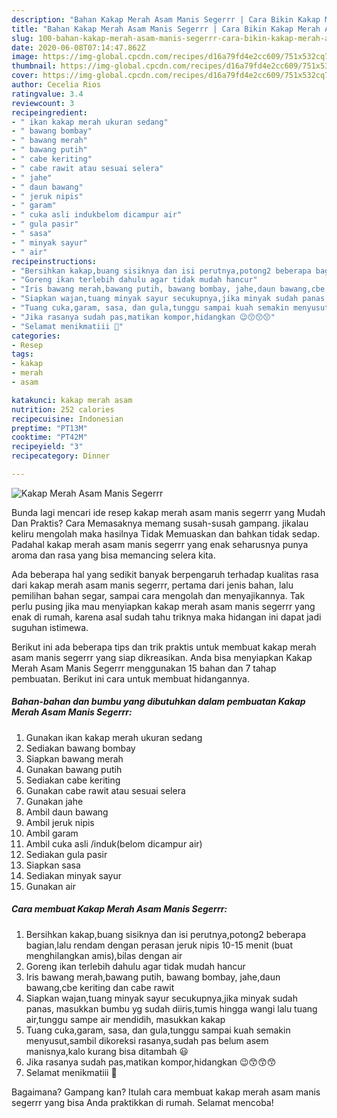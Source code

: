 ```yaml
---
description: "Bahan Kakap Merah Asam Manis Segerrr | Cara Bikin Kakap Merah Asam Manis Segerrr Yang Lezat"
title: "Bahan Kakap Merah Asam Manis Segerrr | Cara Bikin Kakap Merah Asam Manis Segerrr Yang Lezat"
slug: 100-bahan-kakap-merah-asam-manis-segerrr-cara-bikin-kakap-merah-asam-manis-segerrr-yang-lezat
date: 2020-06-08T07:14:47.862Z
image: https://img-global.cpcdn.com/recipes/d16a79fd4e2cc609/751x532cq70/kakap-merah-asam-manis-segerrr-foto-resep-utama.jpg
thumbnail: https://img-global.cpcdn.com/recipes/d16a79fd4e2cc609/751x532cq70/kakap-merah-asam-manis-segerrr-foto-resep-utama.jpg
cover: https://img-global.cpcdn.com/recipes/d16a79fd4e2cc609/751x532cq70/kakap-merah-asam-manis-segerrr-foto-resep-utama.jpg
author: Cecelia Rios
ratingvalue: 3.4
reviewcount: 3
recipeingredient:
- " ikan kakap merah ukuran sedang"
- " bawang bombay"
- " bawang merah"
- " bawang putih"
- " cabe keriting"
- " cabe rawit atau sesuai selera"
- " jahe"
- " daun bawang"
- " jeruk nipis"
- " garam"
- " cuka asli indukbelom dicampur air"
- " gula pasir"
- " sasa"
- " minyak sayur"
- " air"
recipeinstructions:
- "Bersihkan kakap,buang sisiknya dan isi perutnya,potong2 beberapa bagian,lalu rendam dengan perasan jeruk nipis 10-15 menit (buat menghilangkan amis),bilas dengan air"
- "Goreng ikan terlebih dahulu agar tidak mudah hancur"
- "Iris bawang merah,bawang putih, bawang bombay, jahe,daun bawang,cbe keriting dan cabe rawit"
- "Siapkan wajan,tuang minyak sayur secukupnya,jika minyak sudah panas, masukkan bumbu yg sudah diiris,tumis hingga wangi lalu tuang air,tunggu sampe air mendidih, masukkan kakap"
- "Tuang cuka,garam, sasa, dan gula,tunggu sampai kuah semakin menyusut,sambil dikoreksi rasanya,sudah pas belum asem manisnya,kalo kurang bisa ditambah 😃"
- "Jika rasanya sudah pas,matikan kompor,hidangkan 😉😙😙😙"
- "Selamat menikmatiii 💋"
categories:
- Resep
tags:
- kakap
- merah
- asam

katakunci: kakap merah asam 
nutrition: 252 calories
recipecuisine: Indonesian
preptime: "PT13M"
cooktime: "PT42M"
recipeyield: "3"
recipecategory: Dinner

---
```



![Kakap Merah Asam Manis Segerrr](https://img-global.cpcdn.com/recipes/d16a79fd4e2cc609/751x532cq70/kakap-merah-asam-manis-segerrr-foto-resep-utama.jpg)

Bunda lagi mencari ide resep kakap merah asam manis segerrr yang Mudah Dan Praktis? Cara Memasaknya memang susah-susah gampang. jikalau keliru mengolah maka hasilnya Tidak Memuaskan dan bahkan tidak sedap. Padahal kakap merah asam manis segerrr yang enak seharusnya punya aroma dan rasa yang bisa memancing selera kita.

Ada beberapa hal yang sedikit banyak berpengaruh terhadap kualitas rasa dari kakap merah asam manis segerrr, pertama dari jenis bahan, lalu pemilihan bahan segar, sampai cara mengolah dan menyajikannya. Tak perlu pusing jika mau menyiapkan kakap merah asam manis segerrr yang enak di rumah, karena asal sudah tahu triknya maka hidangan ini dapat jadi suguhan istimewa.




Berikut ini ada beberapa tips dan trik praktis untuk membuat kakap merah asam manis segerrr yang siap dikreasikan. Anda bisa menyiapkan Kakap Merah Asam Manis Segerrr menggunakan 15 bahan dan 7 tahap pembuatan. Berikut ini cara untuk membuat hidangannya.

<!--inarticleads1-->

##### Bahan-bahan dan bumbu yang dibutuhkan dalam pembuatan Kakap Merah Asam Manis Segerrr:

1. Gunakan  ikan kakap merah ukuran sedang
1. Sediakan  bawang bombay
1. Siapkan  bawang merah
1. Gunakan  bawang putih
1. Sediakan  cabe keriting
1. Gunakan  cabe rawit atau sesuai selera
1. Gunakan  jahe
1. Ambil  daun bawang
1. Ambil  jeruk nipis
1. Ambil  garam
1. Ambil  cuka asli /induk(belom dicampur air)
1. Sediakan  gula pasir
1. Siapkan  sasa
1. Sediakan  minyak sayur
1. Gunakan  air




<!--inarticleads2-->

##### Cara membuat Kakap Merah Asam Manis Segerrr:

1. Bersihkan kakap,buang sisiknya dan isi perutnya,potong2 beberapa bagian,lalu rendam dengan perasan jeruk nipis 10-15 menit (buat menghilangkan amis),bilas dengan air
1. Goreng ikan terlebih dahulu agar tidak mudah hancur
1. Iris bawang merah,bawang putih, bawang bombay, jahe,daun bawang,cbe keriting dan cabe rawit
1. Siapkan wajan,tuang minyak sayur secukupnya,jika minyak sudah panas, masukkan bumbu yg sudah diiris,tumis hingga wangi lalu tuang air,tunggu sampe air mendidih, masukkan kakap
1. Tuang cuka,garam, sasa, dan gula,tunggu sampai kuah semakin menyusut,sambil dikoreksi rasanya,sudah pas belum asem manisnya,kalo kurang bisa ditambah 😃
1. Jika rasanya sudah pas,matikan kompor,hidangkan 😉😙😙😙
1. Selamat menikmatiii 💋




Bagaimana? Gampang kan? Itulah cara membuat kakap merah asam manis segerrr yang bisa Anda praktikkan di rumah. Selamat mencoba!
